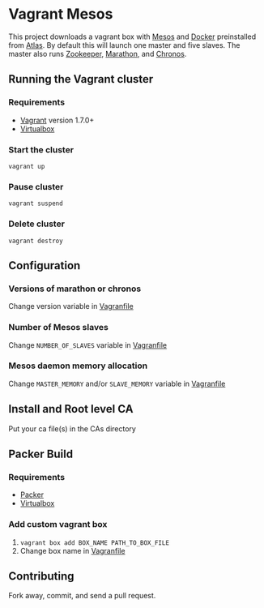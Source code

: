 # Vagrant Mesos

This project downloads a vagrant box with [Mesos](http://mesos.apache.org/) and [Docker](https://www.docker.com/) preinstalled from [Atlas](https://atlas.hashicorp.com). By default this will launch one master and five slaves. The master also runs [Zookeeper](http://zookeeper.apache.org/), [Marathon](https://mesosphere.github.io/marathon/), and [Chronos](https://github.com/mesos/chronos).

## Running the Vagrant cluster

### Requirements

- [Vagrant](https://www.vagrantup.com/downloads.html) version 1.7.0+
- [Virtualbox](https://www.virtualbox.org/wiki/Downloads)

### Start the cluster

`vagrant up`

### Pause cluster

`vagrant suspend`

### Delete cluster

`vagrant destroy`

## Configuration

### Versions of marathon or chronos

Change version variable in [Vagranfile](Vagrantfile)

### Number of Mesos slaves

Change `NUMBER_OF_SLAVES` variable in [Vagranfile](Vagrantfile)

### Mesos daemon memory allocation

Change `MASTER_MEMORY` and/or `SLAVE_MEMORY` variable in [Vagranfile](Vagrantfile)

## Install and Root level CA

Put your ca file(s) in the CAs directory

## Packer Build

### Requirements

- [Packer](https://packer.io/downloads.html)
- [Virtualbox](https://www.virtualbox.org/wiki/Downloads)

### Add custom vagrant box

1. `vagrant box add BOX_NAME PATH_TO_BOX_FILE`
2. Change box name in [Vagranfile](Vagrantfile)

## Contributing

Fork away, commit, and send a pull request.
